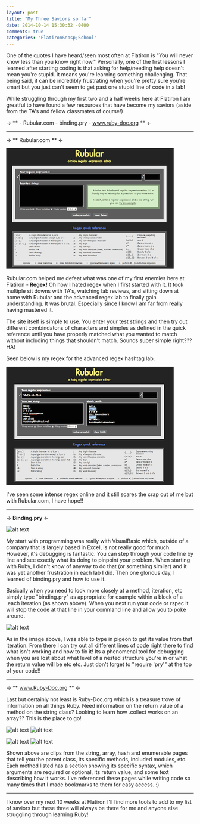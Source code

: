 ```yaml
---
layout: post
title: "My Three Saviors so far"
date: 2014-10-14 15:30:32 -0400
comments: true
categories: "Flatiron&nbsp;School"
---
```


One of the quotes I have heard/seen most often at Flatiron is "You will never know less than you know right now." Personally, one of the first lessons I learned after starting coding is that asking for help/needing help doesn't mean you're stupid. It means you're learning something challenging. That being said, it can be incredibly frustrating when you're pretty sure you're smart but you just can't seem to get past one stupid line of code in a lab!

While struggling through my first two and a half weeks here at Flatiron I am greatful to have found a few resources that have become my saviors (aside from the TA's and fellow classmates of course!)

-> ** - Rubular.com  - binding.pry  - www.ruby-doc.org ** <-

---

-> ** Rubular.com ** <-

![alt text](https://raw.githubusercontent.com/brianneking86/brianneking86.github.io/source/source/images/rubular.png "Rubular website")

Rubular.com helped me defeat what was one of my first enemies here at Flatiron - **Regex!** Oh how I hated regex when I first started with it. It took multiple sit downs with TA's, watching lab reviews, and sitting down at home with Rubular and the advanced regex lab to finally gain understanding. It was brutal. Especially since I know I am far from really having mastered it.

The site itself is simple to use. You enter your test strings and then try out different combindatons of characters and simples as defined in the quick reference until you have properly matched what you wanted to match without including things that shouldn't match. Sounds super simple right??? HA!

Seen below is my regex for the advanced regex hashtag lab. 

![alt text](https://raw.githubusercontent.com/brianneking86/brianneking86.github.io/source/source/images/rubular_filled.png "Rubular website")

I've seen some intense regex online and it still scares the crap out of me but with Rubular.com, I have hope!!

---
-> **Binding.pry** <-

![alt text]( "binding.pry1")

My start with programming was really with VisualBasic which, outside of a company that is largely based in Excel, is not really good for much. However, it's debugging is fantastic. You can step through your code line by line and see exactly what its doing to pinpoint your problem. When starting with Ruby, I didn't know of anyway to do that (or something similar) and it was yet another frustration in each lab I did. Then one glorious day, I learned of binding.pry and how to use it. 

Basically when you need to look more closely at a method, iteration, etc simply type "binding.pry" as appropriate for example within a block of a .each iteration (as shown above). When you next run your code or rspec it will stop the code at that line in your command line and allow you to poke around.

![alt text]( "binding.pry2")

As in the image above, I was able to type in pigeon to get its value from that iteration. From there I can try out all different lines of code right there to find what isn't working and how to fix it! Its a phenomenal tool for debugging when you are lost about what level of a nested structure you're in or what the return value will be etc etc. Just don't forget to "require 'pry'" at the top of your code!!

---
-> ** www.Ruby-Doc.org ** <-

Last but certainly not least is Ruby-Doc.org which is a treasure trove of information on all things Ruby. Need information on the return value of a method on the string class? Looking to learn how .collect works on an array?? This is the place to go! 

![alt text]( "string")  ![alt text]( "array")

![alt text]( "hash")  ![alt text]( "enumerable")

Shown above are clips from the string, array, hash and enumerable pages that tell you the parent class, its specific methods, included modules, etc. Each method listed has a section showing its specific syntax, which arguments are required or optional, its return value, and some text describing how it works. I've referenced these pages while writing code so many times that I made bookmarks to them for easy access. :)

---

I know over my next 10 weeks at Flatiron I'll find more tools to add to my list of saviors but these three will always be there for me and anyone else struggling through learning Ruby!
